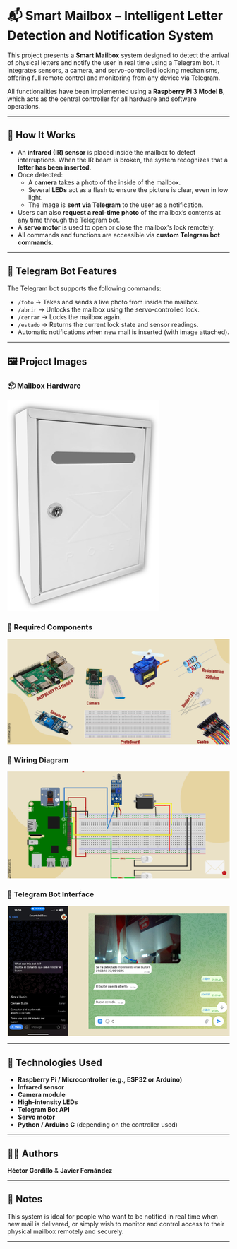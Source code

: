 # 📬 Smart Mailbox – Intelligent Letter Detection and Notification System

This project presents a **Smart Mailbox** system designed to detect the arrival of physical letters and notify the user in real time using a Telegram bot. It integrates sensors, a camera, and servo-controlled locking mechanisms, offering full remote control and monitoring from any device via Telegram.

All functionalities have been implemented using a **Raspberry Pi 3 Model B**, which acts as the central controller for all hardware and software operations.


---

## 🔧 How It Works

- An **infrared (IR) sensor** is placed inside the mailbox to detect interruptions. When the IR beam is broken, the system recognizes that a **letter has been inserted**.
- Once detected:
  - A **camera** takes a photo of the inside of the mailbox.
  - Several **LEDs** act as a flash to ensure the picture is clear, even in low light.
  - The image is **sent via Telegram** to the user as a notification.
- Users can also **request a real-time photo** of the mailbox’s contents at any time through the Telegram bot.
- A **servo motor** is used to open or close the mailbox's lock remotely.
- All commands and functions are accessible via **custom Telegram bot commands**.

---

## 💬 Telegram Bot Features

The Telegram bot supports the following commands:

- `/foto` → Takes and sends a live photo from inside the mailbox.
- `/abrir` → Unlocks the mailbox using the servo-controlled lock.
- `/cerrar` → Locks the mailbox again.
- `/estado` → Returns the current lock state and sensor readings.
- Automatic notifications when new mail is inserted (with image attached).

---

## 🖼️ Project Images

### 📦 Mailbox Hardware
![Smart Mailbox Unit](Im1.png)

### 🧰 Required Components
![Components Overview](Im2.png)

### 🔌 Wiring Diagram
![Electrical Circuit](Im3.png)

### 📱 Telegram Bot Interface
![Bot Interface](Im4.png)

---

## 📡 Technologies Used

- **Raspberry Pi / Microcontroller (e.g., ESP32 or Arduino)**
- **Infrared sensor**
- **Camera module**
- **High-intensity LEDs**
- **Telegram Bot API**
- **Servo motor**
- **Python / Arduino C** (depending on the controller used)

---

## 👨‍💻 Authors

**Héctor Gordillo** & **Javier Fernández**

---

## 📎 Notes

This system is ideal for people who want to be notified in real time when new mail is delivered, or simply wish to monitor and control access to their physical mailbox remotely and securely.

---
